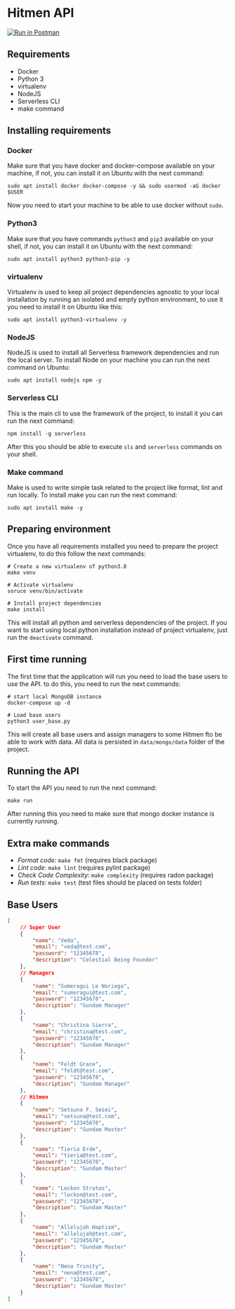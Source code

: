 # Hitmen API

[![Run in Postman](https://run.pstmn.io/button.svg)](https://app.getpostman.com/run-collection/7cf534677c6e60d20370#?env%5BHitmen%5D=W3sia2V5Ijoic2Vzc2lvbiIsInZhbHVlIjoiIiwiZW5hYmxlZCI6dHJ1ZX0seyJrZXkiOiJ1c2VyX2lkIiwidmFsdWUiOiI1ZjQ0NzNhOTI0NjIxMTBiM2Y1NTM3N2IiLCJlbmFibGVkIjp0cnVlfSx7ImtleSI6Im1hbmFnZXJfaWQiLCJ2YWx1ZSI6IjVmNDQ3MzZmMjQ2MjExMGIzZjU1Mzc3NyIsImVuYWJsZWQiOnRydWV9LHsia2V5IjoiZW1haWwiLCJ2YWx1ZSI6InZlZGFAZ21haWwuY29tIiwiZW5hYmxlZCI6dHJ1ZX0seyJrZXkiOiJwYXNzd29yZCIsInZhbHVlIjoiMTIzNDU2NzgiLCJlbmFibGVkIjp0cnVlfSx7ImtleSI6ImhpdF9pZCIsInZhbHVlIjoiNWY0NTZjN2IxNjE1YTRmOTdmYTQ1NDljIiwiZW5hYmxlZCI6dHJ1ZX1d)

## Requirements

* Docker
* Python 3
* virtualenv
* NodeJS
* Serverless CLI
* make command

## Installing requirements

### Docker

Make sure that you have docker and docker-compose available on your machine, if not,
you can install it on Ubuntu with the next command:

```shell script
sudo apt install docker docker-compose -y && sudo usermod -aG docker $USER
```

Now you need to start your machine to be able to use docker without `sudo`.

### Python3

Make sure that you have commands `python3` and `pip3` available on your shell, if not,
you can install it on Ubuntu with the next command:

```shell script
sudo apt install python3 python3-pip -y
``` 

### virtualenv

Virtualenv is used to keep all project dependencies agnostic to your local installation
by running an isolated and empty python environment, to use it you need to install it
on Ubuntu like this:

```shell script
sudo apt install python3-virtualenv -y
```

### NodeJS

NodeJS is used to install all Serverless framework dependencies and run the local server.
To install Node on your machine you can run the next command on Ubuntu:

```shell script
sudo apt install nodejs npm -y
```

### Serverless CLI

This is the main cli to use the framework of the project, to install it you can run the next 
command:

```shell script
npm install -g serverless
```

After this you should be able to execute `sls` and `serverless` commands on your shell.

### Make command

Make is used to write simple task related to the project like format, lint and run locally.
To install make you can run the next command:

```shell script
sudo apt install make -y
```

## Preparing environment

Once you have all requirements installed you need to prepare the project virtualenv, to do this 
follow the next commands:

```shell script
# Create a new virtualenv of python3.8
make venv

# Activate virtualenv
soruce venv/bin/activate

# Install project dependencies
make install
```

This will install all python and serverless dependencies of the project.
If you want to start using local python installation instead of project virtualenv, just run the 
`deactivate` command.

## First time running

The first time that the application will run you need to load the base users to use the API.
to do this, you need to run the next commands:

```shell script
# start local MongoDB instance
docker-compose up -d

# Load base users
python3 user_base.py
```

This will create all base users and assign managers to some Hitmen fto be able to work with data.
All data is persisted in `data/mongo/data` folder of the project.

## Running the API

To start the API you need to run the next command:
   
```shell script
make run
```

After running this you need to make sure that mongo docker instance is currently running.

## Extra make commands

* *Format code:* `make fmt` (requires black package)
* *Lint code:* `make lint` (requires pylint package)
* *Check Code Complexity:* `make complexity` (requires radon package)
* *Run tests:* `make test` (test files should be placed on tests folder) 

## Base Users

```json
[
    // Super User
    {
        "name": "Veda",
        "email": "veda@test.com",
        "password": "12345678",
        "description": "Celestial Being Founder"
    },
    // Managers
    {
        "name": "Sumeragui Le Noriega",
        "email": "sumeragui@test.com",
        "password": "12345678",
        "description": "Gundam Manager"
    },
    {
        "name": "Christina Sierra",
        "email": "christina@test.com",
        "password": "12345678",
        "description": "Gundam Manager"
    },
    {
        "name": "Feldt Grace",
        "email": "feldt@test.com",
        "password": "12345678",
        "description": "Gundam Manager"
    },
    // Hitmen
    {
        "name": "Setsuna F. Seiei",
        "email": "setsuna@test.com",
        "password": "12345678",
        "description": "Gundam Master"
    },
    {
        "name": "Tieria Erde",
        "email": "tieria@test.com",
        "password": "12345678",
        "description": "Gundam Master"
    },
    {
        "name": "Lockon Stratos",
        "email": "lockon@test.com",
        "password": "12345678",
        "description": "Gundam Master"
    },
    {
        "name": "Allelujah Haptism",
        "email": "allelujah@test.com",
        "password": "12345678",
        "description": "Gundam Master"
    },
    {
        "name": "Nena Trinity",
        "email": "nena@test.com",
        "password": "12345678",
        "description": "Gundam Master"
    }
]
```